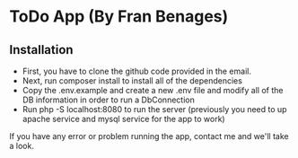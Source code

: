 # ToDo App (By Fran Benages)
## Installation

- First, you have to clone the github code provided in the email.
- Next, run composer install to install all of the dependencies
- Copy the .env.example and create a new .env file and modify all of the DB information in order to run a DbConnection
- Run php -S localhost:8080 to run the server (previously you need to up apache service and mysql service for the app to work)

If you have any error or problem running the app, contact me and we'll take a look.